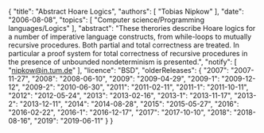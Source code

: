 {
    "title": "Abstract Hoare Logics",
    "authors": [
        "Tobias Nipkow"
    ],
    "date": "2006-08-08",
    "topics": [
        "Computer science/Programming languages/Logics"
    ],
    "abstract": "These therories describe Hoare logics for a number of imperative language constructs, from while-loops to mutually recursive procedures. Both partial and total correctness are treated. In particular a proof system for total correctness of recursive procedures in the presence of unbounded nondeterminism is presented.",
    "notify": [
        "nipkow@in.tum.de"
    ],
    "licence": "BSD",
    "olderReleases": {
        "2007": "2007-11-27",
        "2008": "2008-06-10",
        "2009": "2009-04-29",
        "2009-1": "2009-12-12",
        "2009-2": "2010-06-30",
        "2011": "2011-02-11",
        "2011-1": "2011-10-11",
        "2012": "2012-05-24",
        "2013": "2013-02-16",
        "2013-1": "2013-11-17",
        "2013-2": "2013-12-11",
        "2014": "2014-08-28",
        "2015": "2015-05-27",
        "2016": "2016-02-22",
        "2016-1": "2016-12-17",
        "2017": "2017-10-10",
        "2018": "2018-08-16",
        "2019": "2019-06-11"
    }
}